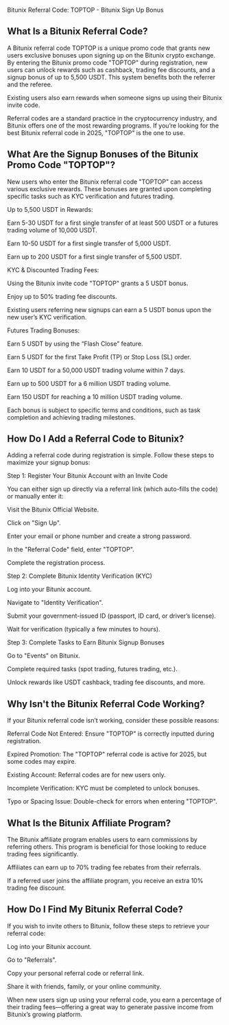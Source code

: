 Bitunix Referral Code: TOPTOP - Bitunix Sign Up Bonus

<h2>What Is a Bitunix Referral Code?</h2>

A Bitunix referral code TOPTOP is a unique promo code that grants new users exclusive bonuses upon signing up on the Bitunix crypto exchange. By entering the Bitunix promo code "TOPTOP" during registration, new users can unlock rewards such as cashback, trading fee discounts, and a signup bonus of up to 5,500 USDT. This system benefits both the referrer and the referee.

Existing users also earn rewards when someone signs up using their Bitunix invite code.

Referral codes are a standard practice in the cryptocurrency industry, and Bitunix offers one of the most rewarding programs. If you’re looking for the best Bitunix referral code in 2025, "TOPTOP" is the one to use.

<h2>What Are the Signup Bonuses of the Bitunix Promo Code "TOPTOP"?</h2>

New users who enter the Bitunix referral code "TOPTOP" can access various exclusive rewards. These bonuses are granted upon completing specific tasks such as KYC verification and futures trading.

Up to 5,500 USDT in Rewards:

Earn 5-30 USDT for a first single transfer of at least 500 USDT or a futures trading volume of 10,000 USDT.

Earn 10-50 USDT for a first single transfer of 5,000 USDT.

Earn up to 200 USDT for a first single transfer of 5,500 USDT.

KYC & Discounted Trading Fees:

Using the Bitunix invite code "TOPTOP" grants a 5 USDT bonus.

Enjoy up to 50% trading fee discounts.

Existing users referring new signups can earn a 5 USDT bonus upon the new user’s KYC verification.

Futures Trading Bonuses:

Earn 5 USDT by using the “Flash Close” feature.

Earn 5 USDT for the first Take Profit (TP) or Stop Loss (SL) order.

Earn 10 USDT for a 50,000 USDT trading volume within 7 days.

Earn up to 500 USDT for a 6 million USDT trading volume.

Earn 150 USDT for reaching a 10 million USDT trading volume.

Each bonus is subject to specific terms and conditions, such as task completion and achieving trading milestones.

<h2>How Do I Add a Referral Code to Bitunix?</h2>

Adding a referral code during registration is simple. Follow these steps to maximize your signup bonus:

Step 1: Register Your Bitunix Account with an Invite Code

You can either sign up directly via a referral link (which auto-fills the code) or manually enter it:

Visit the Bitunix Official Website.

Click on "Sign Up".

Enter your email or phone number and create a strong password.

In the "Referral Code" field, enter "TOPTOP".

Complete the registration process.

Step 2: Complete Bitunix Identity Verification (KYC)

Log into your Bitunix account.

Navigate to "Identity Verification".

Submit your government-issued ID (passport, ID card, or driver’s license).

Wait for verification (typically a few minutes to hours).

Step 3: Complete Tasks to Earn Bitunix Signup Bonuses

Go to "Events" on Bitunix.

Complete required tasks (spot trading, futures trading, etc.).

Unlock rewards like USDT cashback, trading fee discounts, and more.

<h2>Why Isn't the Bitunix Referral Code Working?</h2>

If your Bitunix referral code isn’t working, consider these possible reasons:

Referral Code Not Entered: Ensure "TOPTOP" is correctly inputted during registration.

Expired Promotion: The "TOPTOP" referral code is active for 2025, but some codes may expire.

Existing Account: Referral codes are for new users only.

Incomplete Verification: KYC must be completed to unlock bonuses.

Typo or Spacing Issue: Double-check for errors when entering "TOPTOP".

<h2>What Is the Bitunix Affiliate Program?</h2>

The Bitunix affiliate program enables users to earn commissions by referring others. This program is beneficial for those looking to reduce trading fees significantly.

Affiliates can earn up to 70% trading fee rebates from their referrals.

If a referred user joins the affiliate program, you receive an extra 10% trading fee discount.

<h2>How Do I Find My Bitunix Referral Code?</h2>

If you wish to invite others to Bitunix, follow these steps to retrieve your referral code:

Log into your Bitunix account.

Go to "Referrals".

Copy your personal referral code or referral link.

Share it with friends, family, or your online community.

When new users sign up using your referral code, you earn a percentage of their trading fees—offering a great way to generate passive income from Bitunix’s growing platform.
